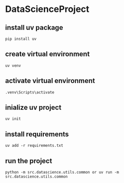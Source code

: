 # DataScienceProject

## install uv package
```
pip install uv
```

## create virtual environment
```
uv venv
```

## activate virtual environment
```
.venv\Scripts\activate
```

## inialize uv project
```
uv init
```

## install requirements
```
uv add -r requirements.txt
```

## run the project
```
python -m src.datascience.utils.common or uv run -m src.datascience.utils.common
```